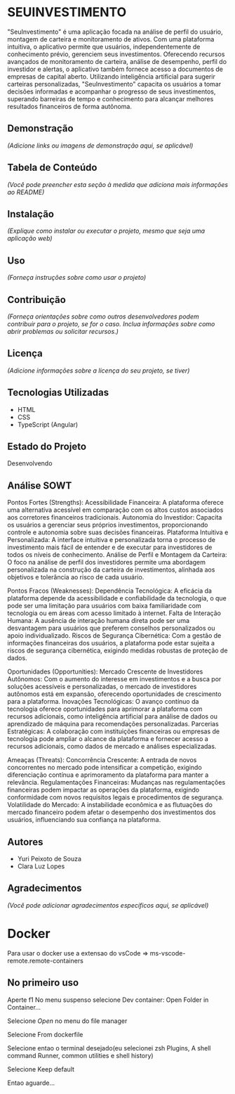 # SEUINVESTIMENTO

"SeuInvestimento" é uma aplicação focada na análise de perfil do usuário, montagem de carteira e monitoramento de ativos. Com uma plataforma intuitiva, o aplicativo permite que usuários, independentemente de conhecimento prévio, gerenciem seus investimentos. Oferecendo recursos avançados de monitoramento de carteira, análise de desempenho, perfil do investidor e alertas, o aplicativo também fornece acesso a documentos de empresas de capital aberto. Utilizando inteligência artificial para sugerir carteiras personalizadas, "SeuInvestimento" capacita os usuários a tomar decisões informadas e acompanhar o progresso de seus investimentos, superando barreiras de tempo e conhecimento para alcançar melhores resultados financeiros de forma autônoma.

## Demonstração

*(Adicione links ou imagens de demonstração aqui, se aplicável)*

## Tabela de Conteúdo

*(Você pode preencher esta seção à medida que adiciona mais informações ao README)*

## Instalação

*(Explique como instalar ou executar o projeto, mesmo que seja uma aplicação web)*

## Uso

*(Forneça instruções sobre como usar o projeto)*

## Contribuição

*(Forneça orientações sobre como outros desenvolvedores podem contribuir para o projeto, se for o caso. Inclua informações sobre como abrir problemas ou solicitar recursos.)*

## Licença

*(Adicione informações sobre a licença do seu projeto, se tiver)*

## Tecnologias Utilizadas

- HTML
- CSS
- TypeScript (Angular)

## Estado do Projeto

Desenvolvendo

## Análise SOWT

Pontos Fortes (Strengths):
Acessibilidade Financeira: A plataforma oferece uma alternativa acessível em comparação com os altos custos associados aos corretores financeiros tradicionais.
Autonomia do Investidor: Capacita os usuários a gerenciar seus próprios investimentos, proporcionando controle e autonomia sobre suas decisões financeiras.
Plataforma Intuitiva e Personalizada: A interface intuitiva e personalizada torna o processo de investimento mais fácil de entender e de executar para investidores de todos os níveis de conhecimento.
Análise de Perfil e Montagem da Carteira: O foco na análise de perfil dos investidores permite uma abordagem personalizada na construção da carteira de investimentos, alinhada aos objetivos e tolerância ao risco de cada usuário.

Pontos Fracos (Weaknesses):
Dependência Tecnológica: A eficácia da plataforma depende da acessibilidade e confiabilidade da tecnologia, o que pode ser uma limitação para usuários com baixa familiaridade com tecnologia ou em áreas com acesso limitado à internet.
Falta de Interação Humana: A ausência de interação humana direta pode ser uma desvantagem para usuários que preferem conselhos personalizados ou apoio individualizado.
Riscos de Segurança Cibernética: Com a gestão de informações financeiras dos usuários, a plataforma pode estar sujeita a riscos de segurança cibernética, exigindo medidas robustas de proteção de dados.

Oportunidades (Opportunities):
Mercado Crescente de Investidores Autônomos: Com o aumento do interesse em investimentos e a busca por soluções acessíveis e personalizadas, o mercado de investidores autônomos está em expansão, oferecendo oportunidades de crescimento para a plataforma.
Inovações Tecnológicas: O avanço contínuo da tecnologia oferece oportunidades para aprimorar a plataforma com recursos adicionais, como inteligência artificial para análise de dados ou aprendizado de máquina para recomendações personalizadas.
Parcerias Estratégicas: A colaboração com instituições financeiras ou empresas de tecnologia pode ampliar o alcance da plataforma e fornecer acesso a recursos adicionais, como dados de mercado e análises especializadas.

Ameaças (Threats):
Concorrência Crescente: A entrada de novos concorrentes no mercado pode intensificar a competição, exigindo diferenciação contínua e aprimoramento da plataforma para manter a relevância.
Regulamentações Financeiras: Mudanças nas regulamentações financeiras podem impactar as operações da plataforma, exigindo conformidade com novos requisitos legais e procedimentos de segurança.
Volatilidade do Mercado: A instabilidade econômica e as flutuações do mercado financeiro podem afetar o desempenho dos investimentos dos usuários, influenciando sua confiança na plataforma.





## Autores

- Yuri Peixoto de Souza
- Clara Luz Lopes

## Agradecimentos

*(Você pode adicionar agradecimentos específicos aqui, se aplicável)*




# Docker

Para usar o docker use a extensao do vsCode => ms-vscode-remote.remote-containers

## No primeiro uso

Aperte f1
No menu suspenso selecione 
Dev container: Open Folder in Container...

Selecione *Open* no menu do file manager

Selecione 
From dockerfile

Selecione entao o terminal desejado(eu selecionei zsh Plugins, A shell command Runner, common utilities e shell history)

Selecione Keep default

Entao aguarde...
